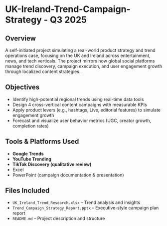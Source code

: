 # UK-Ireland-Trend-Campaign-Strategy - Q3 2025

## Overview
A self-initiated project simulating a real-world product strategy and trend operations case, focusing on the UK and Ireland across entertainment, news, and tech verticals. The project mirrors how global social platforms manage trend discovery, campaign execution, and user engagement growth through localized content strategies.

## Objectives
- Identify high-potential regional trends using real-time data tools
- Design 4 cross-vertical content campaigns with measurable KPIs
- Apply product levers (e.g., hashtags, Live, editorial features) to simulate engagement growth
- Forecast and visualize user behavior metrics (UGC, creator growth, completion rates)

## Tools & Platforms Used
- **Google Trends**
- **YouTube Trending**
- **TikTok Discovery (qualitative review)**
- Excel
- PowerPoint (campaign documentation & presentation)

## Files Included
- `UK_Ireland_Trend_Research.xlsx` – Trend analysis and insights
- `Trend_Campaign_Strategy_Report.pptx` – Executive-style campaign plan report
- `README.md` – Project description and structure
